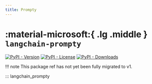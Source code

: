 ```yaml
---
title: Prompty
---
```


# :material-microsoft:{ .lg .middle } `langchain-prompty`

[![PyPI - Version](https://img.shields.io/pypi/v/langchain-prompty?label=%20)](https://pypi.org/project/langchain-prompty/#history)
[![PyPI - License](https://img.shields.io/pypi/l/langchain-prompty)](https://opensource.org/licenses/MIT)
[![PyPI - Downloads](https://img.shields.io/pepy/dt/langchain-prompty)](https://pypistats.org/packages/langchain-prompty)

!!! note
    This package ref has not yet been fully migrated to v1.

::: langchain_prompty

